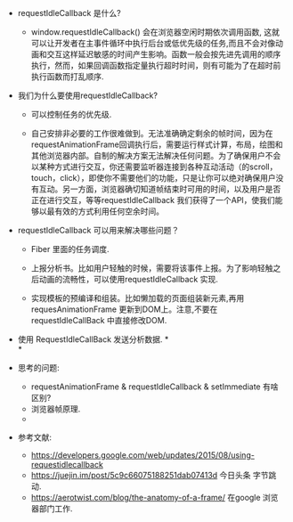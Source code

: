 * requestIdleCallback 是什么?

    * window.requestIdleCallback() 会在浏览器空闲时期依次调用函数, 这就可以让开发者在主事件循环中执行后台或低优先级的任务,而且不会对像动画和交互这样延迟敏感的时间产生影响。函数一般会按先进先调用的顺序执行，然而，如果回调函数指定量执行超时时间，则有可能为了在超时前执行函数而打乱顺序.

* 我们为什么要使用requestIdleCallback?

    * 可以控制任务的优先级.

    * 自己安排非必要的工作很难做到。无法准确确定剩余的帧时间，因为在requestAnimationFrame回调执行后，需要运行样式计算，布局，绘图和其他浏览器内部。自制的解决方案无法解决任何问题。为了确保用户不会以某种方式进行交互，你还需要监听器连接到各种互动活动（的scroll，touch，click），即使你不需要他们的功能，只是让你可以绝对确保用户没有互动。另一方面，浏览器确切知道帧结束时可用的时间，以及用户是否正在进行交互，等等requestIdleCallback 我们获得了一个API，使我们能够以最有效的方式利用任何空余时间。

* requestIdleCallback 可以用来解决哪些问题？

    * Fiber 里面的任务调度.
    
    * 上报分析书。比如用户轻触的时候，需要将该事件上报。为了影响轻触之后动画的流畅性，可以使用requestIdleCallback 实现.
    
    * 实现模板的预编译和组装。比如懒加载的页面组装新元素,再用 requesAnimationFrame 更新到DOM上。注意,不要在 requestIdleCallBack 中直接修改DOM.

* 使用 RequestIdleCallBack 发送分析数据.
    *  
    * 

* 思考的问题:
    * requestAnimationFrame & requestIdleCallback & setImmediate 有啥区别?
    * 浏览器帧原理.
    * 

* 参考文献:
     * https://developers.google.com/web/updates/2015/08/using-requestidlecallback
     * https://juejin.im/post/5c9c66075188251dab07413d 今日头条 字节跳动.
     * https://aerotwist.com/blog/the-anatomy-of-a-frame/ 在google 浏览器部门工作.
     